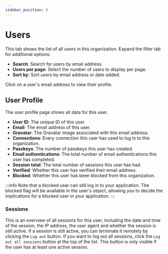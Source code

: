 ```yaml
---
sidebar_position: 6
---
```


# Users

This tab shows the list of all users in this organization. Expand the filter tab for additional options:

- **Search**: Search for users by email address.
- **Users per page**: Select the number of users to display per page.
- **Sort by**: Sort users by email address or date added.

Click on a user's email address to view their profile.

## User Profile

The user profile page shows all data for this user.

- **User ID**: The unique ID of this user.
- **Email**: The email address of this user.
- **Gravatar**: The Gravatar image associated with this email address.
- **Connections**: Every connection this user has used to log in to this organization.
- **Passkeys**: The number of passkeys this user has created.
- **Email authentications**: The total number of email authentications this user has completed.
- **Session total**: The total number of sessions this user has had.
- **Verified**: Whether this user has verified their email address.
- **Blocked**: Whether this user has been blocked from this organization.

:::info
Note that a blocked user can still log in to your application. The blocked flag will be available in the user's object, allowing you to decide the implications for a blocked user in your application.
:::

### Sessions

This is an overview of all sessions for this user, including the date and time of the session, the IP address, the user agent and whether the session is still active. If a session is still active, you can terminate it remotely by clicking the `Log out` button. If you want to log out all sessions, click the `Log out all sessions` button at the top of the list. This button is only visible if the user has at least one active session.